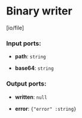 # Binary writer

[io/file]

### Input ports:

* __path__: `string`


* __base64__: `string`

### Output ports:

* __written__: `null`


* __error__: `{"error" :string}`

